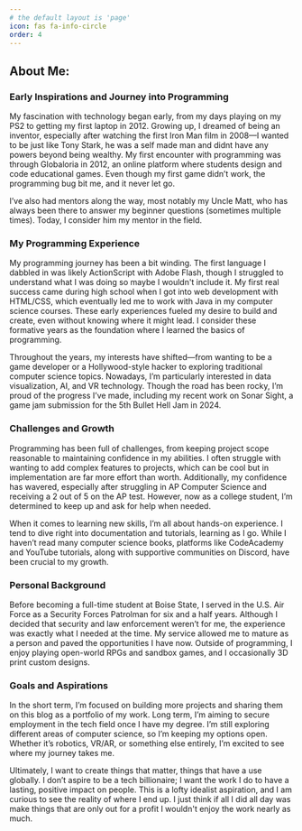 ```yaml
---
# the default layout is 'page'
icon: fas fa-info-circle
order: 4
---
```

## About Me:

### Early Inspirations and Journey into Programming

My fascination with technology began early, from my days playing on my PS2 to getting my first laptop in 2012. Growing up, I dreamed of being an inventor, especially after watching the first Iron Man film in 2008—I wanted to be just like Tony Stark, he was a self made man and didnt have any powers beyond being wealthy. My first encounter with programming was through Globaloria in 2012, an online platform where students design and code educational games. Even though my first game didn’t work, the programming bug bit me, and it never let go.

I’ve also had mentors along the way, most notably my Uncle Matt, who has always been there to answer my beginner questions (sometimes multiple times). Today, I consider him my mentor in the field.

### My Programming Experience

My programming journey has been a bit winding. The first language I dabbled in was likely ActionScript with Adobe Flash, though I struggled to understand what I was doing so maybe I wouldn't include it. My first real success came during high school when I got into web development with HTML/CSS, which eventually led me to work with Java in my computer science courses. These early experiences fueled my desire to build and create, even without knowing where it might lead. I consider these formative years as the foundation where I learned the basics of programming.

Throughout the years, my interests have shifted—from wanting to be a game developer or a Hollywood-style hacker to exploring traditional computer science topics. Nowadays, I’m particularly interested in data visualization, AI, and VR technology. Though the road has been rocky, I’m proud of the progress I’ve made, including my recent work on Sonar Sight, a game jam submission for the 5th Bullet Hell Jam in 2024.

### Challenges and Growth

Programming has been full of challenges, from keeping project scope reasonable to maintaining confidence in my abilities. I often struggle with wanting to add complex features to projects, which can be cool but in implementation are far more effort than worth. Additionally, my confidence has wavered, especially after struggling in AP Computer Science and receiving a 2 out of 5 on the AP test. However, now as a college student, I’m determined to keep up and ask for help when needed.

When it comes to learning new skills, I’m all about hands-on experience. I tend to dive right into documentation and tutorials, learning as I go. While I haven’t read many computer science books, platforms like CodeAcademy and YouTube tutorials, along with supportive communities on Discord, have been crucial to my growth.

### Personal Background

Before becoming a full-time student at Boise State, I served in the U.S. Air Force as a Security Forces Patrolman for six and a half years. Although I decided that security and law enforcement weren’t for me, the experience was exactly what I needed at the time. My service allowed me to mature as a person and paved the opportunities I have now. Outside of programming, I enjoy playing open-world RPGs and sandbox games, and I occasionally 3D print custom designs.

### Goals and Aspirations

In the short term, I’m focused on building more projects and sharing them on this blog as a portfolio of my work. Long term, I’m aiming to secure employment in the tech field once I have my degree. I’m still exploring different areas of computer science, so I’m keeping my options open. Whether it’s robotics, VR/AR, or something else entirely, I’m excited to see where my journey takes me.

Ultimately, I want to create things that matter, things that have a use globally. I don’t aspire to be a tech billionaire; I want the work I do to have a lasting, positive impact on people. This is a lofty idealist aspiration, and I am curious to see the reality of where I end up. I just think if all I did all day was make things that are only out for a profit I wouldn't enjoy the work nearly as much.

